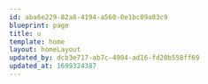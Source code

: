```yaml
---
id: aba6e229-82a8-4194-a560-0e1bc09a83c9
blueprint: page
title: u
template: home
layout: homeLayout
updated_by: dcb3e717-ab7c-4904-ad16-fd20b558ff69
updated_at: 1699324387
---
```

